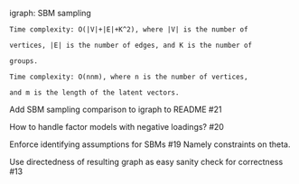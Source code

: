 igraph: SBM sampling

    Time complexity: O(|V|+|E|+K^2), where |V| is the number of

    vertices, |E| is the number of edges, and K is the number of

    groups.

    Time complexity: O(nnm), where n is the number of vertices,

    and m is the length of the latent vectors.




Add SBM sampling comparison to igraph to README #21 


How to handle factor models with negative loadings? #20 







Enforce identifying assumptions for SBMs #19
Namely constraints on theta.


Use directedness of resulting graph as easy sanity check for correctness #13
